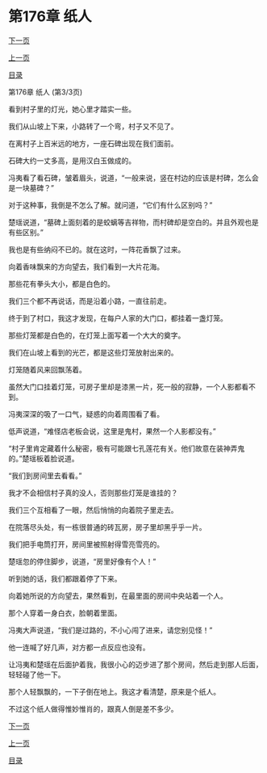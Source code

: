 <h1>第176章    纸人</h1>
            <div><p><a href="./0528_%E7%AC%AC177%E7%AB%A0_%E7%81%AF%E7%AC%BC.md">下一页</a></p><p><a href="./0526_%E7%AC%AC176%E7%AB%A0_%E7%BA%B8%E4%BA%BA.md">上一页</a></p><p><a href="../">目录</a></p></div>
            <div><p>第176章    纸人 (第3/3页)</p><p>看到村子里的灯光，她心里才踏实一些。</p><p>我们从山坡上下来，小路转了一个弯，村子又不见了。</p><p>在离村子上百米远的地方，一座石碑出现在我们面前。</p><p>石碑大约一丈多高，是用汉白玉做成的。</p><p>冯夷看了看石碑，皱着眉头，说道，“一般来说，竖在村边的应该是村碑，怎么会是一块墓碑？”</p><p>对于这种事，我倒是不怎么了解。就问道，“它们有什么区别吗？”</p><p>楚瑶说道，“墓碑上面刻着的是蛟螭等吉祥物，而村碑却是空白的。并且外观也是有些区别。”</p><p>我也是有些纳闷不已的。就在这时，一阵花香飘了过来。</p><p>向着香味飘来的方向望去，我们看到一大片花海。</p><p>那些花有拳头大小，都是白色的。</p><p>我们三个都不再说话，而是沿着小路，一直往前走。</p><p>终于到了村口，我这才发现，在每户人家的大门口，都挂着一盏灯笼。</p><p>那些灯笼都是白色的，在灯笼上面写着一个大大的奠字。</p><p>我们在山坡上看到的光芒，都是这些灯笼放射出来的。</p><p>灯笼随着风来回飘荡着。</p><p>虽然大门口挂着灯笼，可房子里却是漆黑一片，死一般的寂静，一个人影都看不到。</p><p>冯夷深深的吸了一口气，疑惑的向着周围看了看。</p><p>低声说道，“难怪店老板会说，这里是鬼村，果然一个人影都没有。”</p><p>“村子里肯定藏着什么秘密，极有可能跟七孔莲花有关。他们故意在装神弄鬼的。”楚瑶板着脸说道。</p><p>“我们到房间里去看看。”</p><p>我才不会相信村子真的没人，否则那些灯笼是谁挂的？</p><p>我们三个互相看了一眼，然后悄悄的向着院子里走去。</p><p>在院落尽头处，有一栋很普通的砖瓦房，房子里却黑乎乎一片。</p><p>我们把手电筒打开，房间里被照射得雪亮雪亮的。</p><p>楚瑶忽的停住脚步，说道，“房里好像有个人！”</p><p>听到她的话，我们都跟着停了下来。</p><p>向着她所说的方向望去，果然看到，在最里面的房间中央站着一个人。</p><p>那个人穿着一身白衣，脸朝着里面。</p><p>冯夷大声说道，“我们是过路的，不小心闯了进来，请您别见怪！”</p><p>他一连喊了好几声，对方都一点反应也没有。</p><p>让冯夷和楚瑶在后面护着我，我很小心的迈步进了那个房间，然后走到那人后面，轻轻碰了他一下。</p><p>那个人轻飘飘的，一下子倒在地上。我这才看清楚，原来是个纸人。</p><p>不过这个纸人做得惟妙惟肖的，跟真人倒是差不多少。</p></div>
            <div><p><a href="./0528_%E7%AC%AC177%E7%AB%A0_%E7%81%AF%E7%AC%BC.md">下一页</a></p><p><a href="./0526_%E7%AC%AC176%E7%AB%A0_%E7%BA%B8%E4%BA%BA.md">上一页</a></p><p><a href="../">目录</a></p></div>